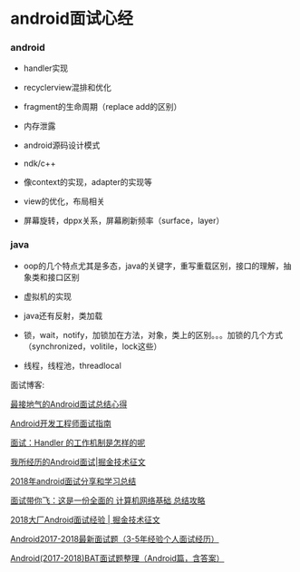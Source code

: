 # android面试心经


### android

+ handler实现

+ recyclerview混排和优化

+ fragment的生命周期（replace  add的区别）

+ 内存泄露

+ android源码设计模式

+ ndk/c++

+ 像context的实现，adapter的实现等

+ view的优化，布局相关

+ 屏幕旋转，dppx关系，屏幕刷新频率（surface，layer）


### java


+ oop的几个特点尤其是多态，java的关键字，重写重载区别，接口的理解，抽象类和接口区别

+ 虚拟机的实现

+ java还有反射，类加载

+ 锁，wait，notify，加锁加在方法，对象，类上的区别。。。加锁的几个方式（synchronized，volitile，lock这些）

+ 线程，线程池，threadlocal





面试博客:


[最接地气的Android面试总结心得](https://mp.weixin.qq.com/s?__biz=MzAxMTg2MjA2OA==&mid=2649842178&idx=1&sn=234ba1b64668433e84e56cc5070c9979&chksm=83bf6b59b4c8e24f95b1147811adea716757ecadc703c4bb53c0fefffc8dbaa18bd204f7ceff&mpshare=1&scene=23&srcid=0409GIzDCJqhMnNXcuxNZTK2#rd)

[Android开发工程师面试指南](https://juejin.im/post/5ac1f77cf265da238155cbb7)

[面试：Handler 的工作机制是怎样的呢](https://juejin.im/post/5abb3e345188255c887bb01e)


[我所经历的Android面试|掘金技术征文](https://juejin.im/post/5ab7a9cd6fb9a028c812d24b)


[2018年android面试分享和学习总结](https://blog.csdn.net/qian520ao/article/details/79601179)

[面试带你飞：这是一份全面的 计算机网络基础 总结攻略](https://juejin.im/post/5ad7e6c35188252ebd06acfa)

[2018大厂Android面试经验 | 掘金技术征文](https://juejin.im/post/5ad958666fb9a07acf55b21d)


[Android2017-2018最新面试题（3-5年经验个人面试经历）](https://blog.csdn.net/huangqili1314/article/details/72792682)


[Android(2017-2018)BAT面试题整理（Android篇，含答案）](https://blog.csdn.net/huangqili1314/article/details/79824830)